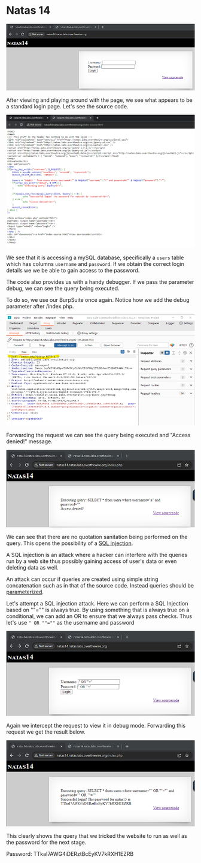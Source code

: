 # Natas 14

![Alt text](../images/natas14/defaultPage.png)

After viewing and playing around with the page, we see what appears to be a standard login page. Let's see the source code.

![Alt text](../images/natas14/sourceCode.png)

We see that it is accessing a mySQL database, specifically a `users` table which has columns `username` and `password`. If we obtain the correct login details we we be able to gain access to the password. 

The code also provides us with a handy debugger. If we pass the parameter debug, we can see the query being executed.

To do so, we use our BurpSuite once again. Notice how we add the debug parameter after /index.php.

![Alt text](../images/natas14/burp.png)

Forwarding the request we can see the query being executed and "Access denied!" message.

![Alt text](../images/natas14/debug.png)

We can see that there are no quotation sanitation being performed on the query. This opens the possibility of a [SQL injection](https://portswigger.net/web-security/sql-injection).

A SQL injection is an attack where a hacker can interfere with the queries run by a web site thus possibly gaining access of user's data or even deleting data as well.

An attack can occur if queries are created using simple string concatenation such as in that of the source code. Instead queries should be [parameterized](https://portswigger.net/web-security/sql-injection#how-to-prevent-sql-injection).

Let's attempt a SQL injection attack. Here we can perform a SQL Injection based on ""="" is always true. By using something that is always true on a conditional, we can add an OR to ensure that we always pass checks. Thus let's use `" OR ""=""` as the username and password

![Alt text](../images/natas14/solution.png)

Again we intercept the request to view it in debug mode. Forwarding this request we get the result below.

![Alt text](../images/natas14/password.png)

This clearly shows the query that we tricked the website to run as well as the password for the next stage.

Password: TTkaI7AWG4iDERztBcEyKV7kRXH1EZRB